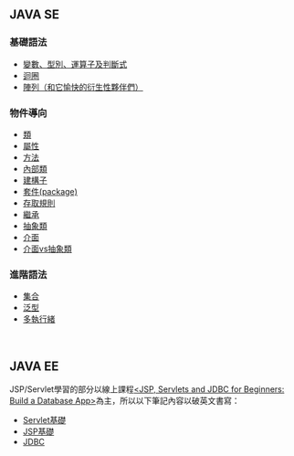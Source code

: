 
<br>

## JAVA SE

### 基礎語法

<ul>
  <li><a href="https://github.com/balladeop52no4/JAVA_Notes/issues/28#issue-728726766">變數、型別、運算子及判斷式</a></li>
  <li><a href="#">迴圈</a></li>
  <li><a href="#">陣列（和它愉快的衍生性夥伴們）</a></li>
</ul>


### 物件導向

<ul>
  <li><a href="https://github.com/balladeop52no4/JAVA_Notes/issues/29#issue-743206245">類</a></li>
  <li><a href="#">屬性</a></li>
  <li><a href="#">方法</a></li>
  <li><a href="#">內部類</a></li>
  <li><a href="https://github.com/balladeop52no4/JAVA_Notes/issues/29#issuecomment-727538343">建構子</a></li>
  <li><a href="#">套件(package)</a></li>
  <li><a href="#">存取規則</a></li>
  <li><a href="#">繼承</a></li>
  <li><a href="#">抽象類</a></li>
  <li><a href="#">介面</a></li>
  <li><a href="#">介面vs抽象類</a></li>
    
</ul>

### 進階語法

<ul>
  <li><a href="https://github.com/balladeop52no4/JAVA_Notes/issues/26#issue-688290515">集合</a></li>
  <li><a href="#">泛型</a></li>
  <li><a href="#">多執行緒</a></li>  
</ul>

<br>

## JAVA EE
JSP/Servlet學習的部分以線上課程<a href="https://www.udemy.com/course/jsp-tutorial/"><JSP, Servlets and JDBC for Beginners: Build a Database App></a>為主，所以以下筆記內容以破英文書寫：
  
<ul>
  <li><a href="https://github.com/balladeop52no4/JAVA_Notes/issues/20">Servlet基礎</a></li>
  <li><a href="https://github.com/balladeop52no4/JAVA_Notes/issues/21">JSP基礎</a></li>
  <li><a href="https://github.com/balladeop52no4/JAVA_Notes/issues/23">JDBC</a></li>
  <!-- <li><a href="https://github.com/balladeop52no4/JAVA_Notes/issues/22">總結專案-學生管理系統</a></li>
</ul>
